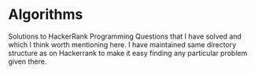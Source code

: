 # Algorithms
Solutions to HackerRank Programming Questions that I have solved and which I think worth mentioning here.
I have maintained same directory structure as on Hackerrank to make it easy finding any particular problem given there.
  
